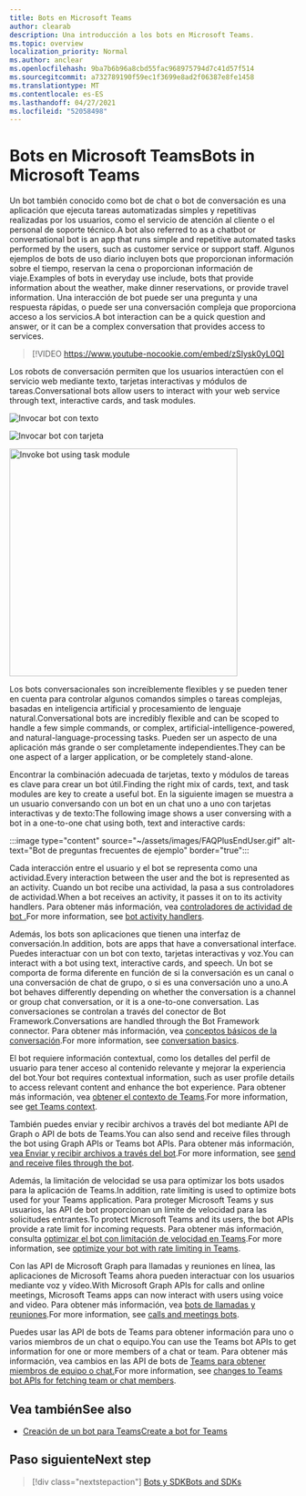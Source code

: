 ```yaml
---
title: Bots en Microsoft Teams
author: clearab
description: Una introducción a los bots en Microsoft Teams.
ms.topic: overview
localization_priority: Normal
ms.author: anclear
ms.openlocfilehash: 9ba7b6b96a8cbd55fac968975794d7c41d57f514
ms.sourcegitcommit: a732789190f59ec1f3699e8ad2f06387e8fe1458
ms.translationtype: MT
ms.contentlocale: es-ES
ms.lasthandoff: 04/27/2021
ms.locfileid: "52058498"
---
```

# <a name="bots-in-microsoft-teams"></a><span data-ttu-id="3ee17-103">Bots en Microsoft Teams</span><span class="sxs-lookup"><span data-stu-id="3ee17-103">Bots in Microsoft Teams</span></span>

<span data-ttu-id="3ee17-104">Un bot también conocido como bot de chat o bot de conversación es una aplicación que ejecuta tareas automatizadas simples y repetitivas realizadas por los usuarios, como el servicio de atención al cliente o el personal de soporte técnico.</span><span class="sxs-lookup"><span data-stu-id="3ee17-104">A bot also referred to as a chatbot or conversational bot is an app that runs simple and repetitive automated tasks performed by the users, such as customer service or support staff.</span></span> <span data-ttu-id="3ee17-105">Algunos ejemplos de bots de uso diario incluyen bots que proporcionan información sobre el tiempo, reservan la cena o proporcionan información de viaje.</span><span class="sxs-lookup"><span data-stu-id="3ee17-105">Examples of bots in everyday use include, bots that provide information about the weather, make dinner reservations, or provide travel information.</span></span> <span data-ttu-id="3ee17-106">Una interacción de bot puede ser una pregunta y una respuesta rápidas, o puede ser una conversación compleja que proporciona acceso a los servicios.</span><span class="sxs-lookup"><span data-stu-id="3ee17-106">A bot interaction can be a quick question and answer, or it can be a complex conversation that provides access to services.</span></span>

> [!VIDEO https://www.youtube-nocookie.com/embed/zSIysk0yL0Q]

<span data-ttu-id="3ee17-107">Los robots de conversación permiten que los usuarios interactúen con el servicio web mediante texto, tarjetas interactivas y módulos de tareas.</span><span class="sxs-lookup"><span data-stu-id="3ee17-107">Conversational bots allow users to interact with your web service through text, interactive cards, and task modules.</span></span>

![Invocar bot con texto](~/assets/images/invokebotwithtext.png)

![Invocar bot con tarjeta](~/assets/images/invokebotwithcard.png)

<img src="~/assets/images/task-module-example.png" alt="Invoke bot using task module" width="400"/>

<span data-ttu-id="3ee17-110">Los bots conversacionales son increíblemente flexibles y se pueden tener en cuenta para controlar algunos comandos simples o tareas complejas, basadas en inteligencia artificial y procesamiento de lenguaje natural.</span><span class="sxs-lookup"><span data-stu-id="3ee17-110">Conversational bots are incredibly flexible and can be scoped to handle a few simple commands, or complex, artificial-intelligence-powered, and natural-language-processing tasks.</span></span> <span data-ttu-id="3ee17-111">Pueden ser un aspecto de una aplicación más grande o ser completamente independientes.</span><span class="sxs-lookup"><span data-stu-id="3ee17-111">They can be one aspect of a larger application, or be completely stand-alone.</span></span>

<span data-ttu-id="3ee17-112">Encontrar la combinación adecuada de tarjetas, texto y módulos de tareas es clave para crear un bot útil.</span><span class="sxs-lookup"><span data-stu-id="3ee17-112">Finding the right mix of cards, text, and task modules are key to create a useful bot.</span></span> <span data-ttu-id="3ee17-113">En la siguiente imagen se muestra a un usuario conversando con un bot en un chat uno a uno con tarjetas interactivas y de texto:</span><span class="sxs-lookup"><span data-stu-id="3ee17-113">The following image shows a user conversing with a bot in a one-to-one chat using both, text and interactive cards:</span></span>

:::image type="content" source="~/assets/images/FAQPlusEndUser.gif" alt-text="Bot de preguntas frecuentes de ejemplo" border="true":::

<span data-ttu-id="3ee17-115">Cada interacción entre el usuario y el bot se representa como una actividad.</span><span class="sxs-lookup"><span data-stu-id="3ee17-115">Every interaction between the user and the bot is represented as an activity.</span></span> <span data-ttu-id="3ee17-116">Cuando un bot recibe una actividad, la pasa a sus controladores de actividad.</span><span class="sxs-lookup"><span data-stu-id="3ee17-116">When a bot receives an activity, it passes it on to its activity handlers.</span></span> <span data-ttu-id="3ee17-117">Para obtener más información, vea [controladores de actividad de bot .](~/bots/bot-basics.md)</span><span class="sxs-lookup"><span data-stu-id="3ee17-117">For more information, see [bot activity handlers](~/bots/bot-basics.md).</span></span> 

<span data-ttu-id="3ee17-118">Además, los bots son aplicaciones que tienen una interfaz de conversación.</span><span class="sxs-lookup"><span data-stu-id="3ee17-118">In addition, bots are apps that have a conversational interface.</span></span> <span data-ttu-id="3ee17-119">Puedes interactuar con un bot con texto, tarjetas interactivas y voz.</span><span class="sxs-lookup"><span data-stu-id="3ee17-119">You can interact with a bot using text, interactive cards, and speech.</span></span> <span data-ttu-id="3ee17-120">Un bot se comporta de forma diferente en función de si la conversación es un canal o una conversación de chat de grupo, o si es una conversación uno a uno.</span><span class="sxs-lookup"><span data-stu-id="3ee17-120">A bot behaves differently depending on whether the conversation is a channel or group chat conversation, or it is a one-to-one conversation.</span></span> <span data-ttu-id="3ee17-121">Las conversaciones se controlan a través del conector de Bot Framework.</span><span class="sxs-lookup"><span data-stu-id="3ee17-121">Conversations are handled through the Bot Framework connector.</span></span> <span data-ttu-id="3ee17-122">Para obtener más información, vea [conceptos básicos de la conversación](~/bots/how-to/conversations/conversation-basics.md).</span><span class="sxs-lookup"><span data-stu-id="3ee17-122">For more information, see [conversation basics](~/bots/how-to/conversations/conversation-basics.md).</span></span>

<span data-ttu-id="3ee17-123">El bot requiere información contextual, como los detalles del perfil de usuario para tener acceso al contenido relevante y mejorar la experiencia del bot.</span><span class="sxs-lookup"><span data-stu-id="3ee17-123">Your bot requires contextual information, such as user profile details to access relevant content and enhance the bot experience.</span></span> <span data-ttu-id="3ee17-124">Para obtener más información, vea [obtener el contexto de Teams](~/bots/how-to/get-teams-context.md).</span><span class="sxs-lookup"><span data-stu-id="3ee17-124">For more information, see [get Teams context](~/bots/how-to/get-teams-context.md).</span></span> 

<span data-ttu-id="3ee17-125">También puedes enviar y recibir archivos a través del bot mediante API de Graph o API de bots de Teams.</span><span class="sxs-lookup"><span data-stu-id="3ee17-125">You can also send and receive files through the bot using Graph APIs or Teams bot APIs.</span></span> <span data-ttu-id="3ee17-126">Para obtener más información, [vea Enviar y recibir archivos a través del bot](~/bots/how-to/bots-filesv4.md).</span><span class="sxs-lookup"><span data-stu-id="3ee17-126">For more information, see [send and receive files through the bot](~/bots/how-to/bots-filesv4.md).</span></span>

<span data-ttu-id="3ee17-127">Además, la limitación de velocidad se usa para optimizar los bots usados para la aplicación de Teams.</span><span class="sxs-lookup"><span data-stu-id="3ee17-127">In addition, rate limiting is used to optimize bots used for your Teams application.</span></span> <span data-ttu-id="3ee17-128">Para proteger Microsoft Teams y sus usuarios, las API de bot proporcionan un límite de velocidad para las solicitudes entrantes.</span><span class="sxs-lookup"><span data-stu-id="3ee17-128">To protect Microsoft Teams and its users, the bot APIs provide a rate limit for incoming requests.</span></span> <span data-ttu-id="3ee17-129">Para obtener más información, consulta [optimizar el bot con limitación de velocidad en Teams](~/bots/how-to/rate-limit.md).</span><span class="sxs-lookup"><span data-stu-id="3ee17-129">For more information, see [optimize your bot with rate limiting in Teams](~/bots/how-to/rate-limit.md).</span></span>

<span data-ttu-id="3ee17-130">Con las API de Microsoft Graph para llamadas y reuniones en línea, las aplicaciones de Microsoft Teams ahora pueden interactuar con los usuarios mediante voz y vídeo.</span><span class="sxs-lookup"><span data-stu-id="3ee17-130">With Microsoft Graph APIs for calls and online meetings, Microsoft Teams apps can now interact with users using voice and video.</span></span> <span data-ttu-id="3ee17-131">Para obtener más información, vea [bots de llamadas y reuniones](~/bots/calls-and-meetings/calls-meetings-bots-overview.md).</span><span class="sxs-lookup"><span data-stu-id="3ee17-131">For more information, see [calls and meetings bots](~/bots/calls-and-meetings/calls-meetings-bots-overview.md).</span></span> 

<span data-ttu-id="3ee17-132">Puedes usar las API de bots de Teams para obtener información para uno o varios miembros de un chat o equipo.</span><span class="sxs-lookup"><span data-stu-id="3ee17-132">You can use the Teams bot APIs to get information for one or more members of a chat or team.</span></span> <span data-ttu-id="3ee17-133">Para obtener más información, vea cambios en las API de bots de [Teams para obtener miembros de equipo o chat.](~/resources/team-chat-member-api-changes.md)</span><span class="sxs-lookup"><span data-stu-id="3ee17-133">For more information, see [changes to Teams bot APIs for fetching team or chat members](~/resources/team-chat-member-api-changes.md).</span></span>

## <a name="see-also"></a><span data-ttu-id="3ee17-134">Vea también</span><span class="sxs-lookup"><span data-stu-id="3ee17-134">See also</span></span>

- [<span data-ttu-id="3ee17-135">Creación de un bot para Teams</span><span class="sxs-lookup"><span data-stu-id="3ee17-135">Create a bot for Teams</span></span>](~/bots/how-to/create-a-bot-for-teams.md)

## <a name="next-step"></a><span data-ttu-id="3ee17-136">Paso siguiente</span><span class="sxs-lookup"><span data-stu-id="3ee17-136">Next step</span></span>

> [!div class="nextstepaction"]
> [<span data-ttu-id="3ee17-137">Bots y SDK</span><span class="sxs-lookup"><span data-stu-id="3ee17-137">Bots and SDKs</span></span>](~/bots/bot-features.md)
